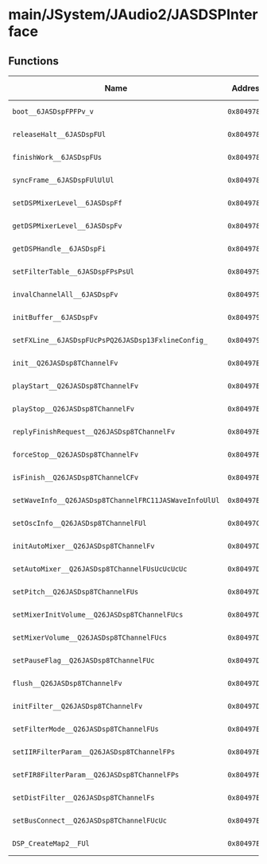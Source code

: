 # main/JSystem/JAudio2/JASDSPInterface

## Functions

| Name | Address | Match % |
|------|---------|---------|
| `boot__6JASDspFPFPv_v` | `0x8049789C` | :x: (0.0%) |
| `releaseHalt__6JASDspFUl` | `0x804978D8` | :x: (0.0%) |
| `finishWork__6JASDspFUs` | `0x804978DC` | :x: (0.0%) |
| `syncFrame__6JASDspFUlUlUl` | `0x804978E0` | :x: (0.0%) |
| `setDSPMixerLevel__6JASDspFf` | `0x804978E4` | :x: (0.0%) |
| `getDSPMixerLevel__6JASDspFv` | `0x804978F4` | :x: (0.0%) |
| `getDSPHandle__6JASDspFi` | `0x804978FC` | :x: (0.0%) |
| `setFilterTable__6JASDspFPsPsUl` | `0x8049790C` | :x: (0.0%) |
| `invalChannelAll__6JASDspFv` | `0x80497930` | :x: (0.0%) |
| `initBuffer__6JASDspFv` | `0x8049793C` | :x: (0.0%) |
| `setFXLine__6JASDspFUcPsPQ26JASDsp13FxlineConfig_` | `0x804979F8` | :x: (0.0%) |
| `init__Q26JASDsp8TChannelFv` | `0x80497B24` | :x: (0.0%) |
| `playStart__Q26JASDsp8TChannelFv` | `0x80497B44` | :x: (0.0%) |
| `playStop__Q26JASDsp8TChannelFv` | `0x80497BA8` | :x: (0.0%) |
| `replyFinishRequest__Q26JASDsp8TChannelFv` | `0x80497BB4` | :x: (0.0%) |
| `forceStop__Q26JASDsp8TChannelFv` | `0x80497BC4` | :x: (0.0%) |
| `isFinish__Q26JASDsp8TChannelCFv` | `0x80497BD0` | :x: (0.0%) |
| `setWaveInfo__Q26JASDsp8TChannelFRC11JASWaveInfoUlUl` | `0x80497BE0` | :x: (0.0%) |
| `setOscInfo__Q26JASDsp8TChannelFUl` | `0x80497CF8` | :x: (0.0%) |
| `initAutoMixer__Q26JASDsp8TChannelFv` | `0x80497D10` | :x: (0.0%) |
| `setAutoMixer__Q26JASDsp8TChannelFUsUcUcUcUc` | `0x80497D3C` | :x: (0.0%) |
| `setPitch__Q26JASDsp8TChannelFUs` | `0x80497D64` | :x: (0.0%) |
| `setMixerInitVolume__Q26JASDsp8TChannelFUcs` | `0x80497D78` | :x: (0.0%) |
| `setMixerVolume__Q26JASDsp8TChannelFUcs` | `0x80497D94` | :x: (0.0%) |
| `setPauseFlag__Q26JASDsp8TChannelFUc` | `0x80497DBC` | :x: (0.0%) |
| `flush__Q26JASDsp8TChannelFv` | `0x80497DC4` | :x: (0.0%) |
| `initFilter__Q26JASDsp8TChannelFv` | `0x80497DCC` | :x: (0.0%) |
| `setFilterMode__Q26JASDsp8TChannelFUs` | `0x80497E28` | :x: (0.0%) |
| `setIIRFilterParam__Q26JASDsp8TChannelFPs` | `0x80497E60` | :x: (0.0%) |
| `setFIR8FilterParam__Q26JASDsp8TChannelFPs` | `0x80497E6C` | :x: (0.0%) |
| `setDistFilter__Q26JASDsp8TChannelFs` | `0x80497E78` | :x: (0.0%) |
| `setBusConnect__Q26JASDsp8TChannelFUcUc` | `0x80497E80` | :x: (0.0%) |
| `DSP_CreateMap2__FUl` | `0x80497EA0` | :x: (0.0%) |